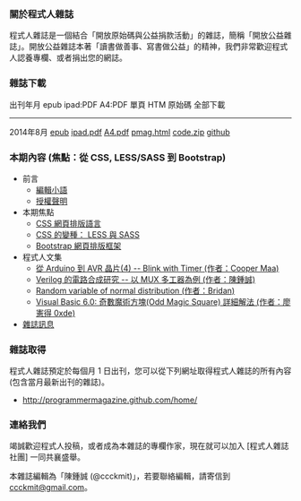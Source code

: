 ### 關於程式人雜誌

程式人雜誌是一個結合「開放原始碼與公益捐款活動」的雜誌，簡稱「開放公益雜誌」。開放公益雜誌本著「讀書做善事、寫書做公益」的精神，我們非常歡迎程式人認養專欄、或者捐出您的網誌。

### 雜誌下載

出刊年月       epub           ipad:PDF      A4:PDF     單頁 HTM     原始碼      全部下載
------------   ----------     -----------   --------   -----------  ----------  -------------
2014年8月      [epub]         [ipad.pdf]    [A4.pdf]   [pmag.html]  [code.zip]  [github]

### 本期內容 (焦點：從 CSS, LESS/SASS 到 Bootstrap)
* 前言
    * [編輯小語](editor.html)
    * [授權聲明](license.html)
* 本期焦點
    * [CSS 網頁排版語言](focus1.html)
    * [CSS 的變種： LESS 與 SASS](focus2.html)
    * [Bootstrap 網頁排版框架](focus3.html)
* 程式人文集
    * [從 Arduino 到 AVR 晶片(4) -- Blink with Timer (作者：Cooper Maa)](article1.html)
    * [Verilog 的電路合成研究 -- 以 MUX 多工器為例 (作者：陳鍾誠)](article1.html)
    * [Random variable of normal distribution (作者：Bridan)](article3.html)
    * [Visual Basic 6.0: 奇數魔術方塊(Odd Magic Square) 詳細解法 (作者：廖憲得 0xde)](article4.html)
* [雜誌訊息](info.html)

### 雜誌取得

程式人雜誌預定於每個月 1 日出刊，您可以從下列網址取得程式人雜誌的所有內容 (包含當月最新出刊的雜誌)。

* <http://programmermagazine.github.com/home/>

### 連絡我們

竭誠歡迎程式人投稿，或者成為本雜誌的專欄作家，現在就可以加入 [程式人雜誌社團] 一同共襄盛舉。

本雜誌編輯為「陳鍾誠 (@ccckmit)」，若要聯絡編輯，請寄信到 <ccckmit@gmail.com>。

[epub]: ../book/A4.epub
[ipad.pdf]: ../book/ipad.pdf
[A4.pdf]: ../book/A4.pdf
[code.zip]: ../code.zip
[pmag.html]: ../book/pmag.html
[github]: https://github.com/programmermagazine/201408

